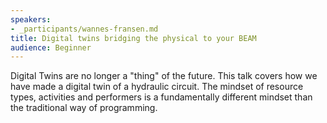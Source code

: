 ```yaml
---
speakers:
- _participants/wannes-fransen.md
title: Digital twins bridging the physical to your BEAM
audience: Beginner
---
```

Digital Twins are no longer a "thing" of the future. This talk covers how we have made a digital twin of a hydraulic circuit. The mindset of resource types, activities and performers is a fundamentally different mindset than the traditional way of programming.
